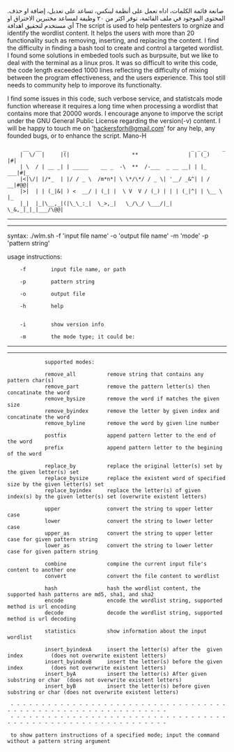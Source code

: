 .صانعة قائمة الكلمات، اداه تعمل على أنظمة لينكس، تساعد على تعديل، إضافة او حذف المحتوى الموجود في ملف القائمة، توفر اكثر من ٢٠ وظيفة لمساعد مختبرين الاختراق او أي مستخدم لتحقيق اهدافة 
The script is used to help pentesters to orgnize and identify the wordlist content. It helps the users with more than 20 functionality such as removing, inserting, and replacing the content. I find the difficulty in finding a bash tool to create and control a targeted wordlist. I found some solutions in embeded tools such as burpsuite, but we like to deal with the terminal as a linux pros. It was so difficult to write this code, the code length exceeded 1000 lines reflecting the difficulty of mixing between the program effectiveness, and the users experience. This tool still needs to community help to imporove its functionalty.

I find some issues in this code, such verbose service, and statistcals mode function wherease it requires a long time when processing a wordlist that contains more that 20000 words. I encourage anyone to imporve the script under the GNU General Public License regarding the version(-v) content. I will be happy to touch me on 'hackersforh@gmail.com' for any help, any founded bugs, or to enhance the script.                                                           Mano-H



         __  __       _                                        _ _ _     _   
        |  \/  |     |(|                    **                | | (_)   |#|  
        | \  / | __ _| | _____    __ _  -\  **  /-___  _ __ __| | |_ ___|#|_ 
        |<|\/| |/*_  | |/ / _ \  /m*n*| \ \*/\*/ / _ \| '__/ _&^| | / __|#@@|   
        |>|  | | (_|&| ) <  __/ | (_| |  \ V  V / (_) | | | (_|^| | \__ \ |_    
        |_|  |_|\__,_|(|\_\_:_|  \_>,_|   \_/\_/ \___/|_|  \_&,_|_|_|___/\@@|   
 


   - - - - - - - - - - - - - - - - - - - - - - - - - - - - - - - - - - - - - - - - - - - - - - - - - - - - - - - - - - - - -
   - - - - - - - - - - - - - - - - - - - - - - - - - - - - - - - - - - - - - - - - - - - - - - - - - - - - - - - - - - - - -                                          
                                                                                                                                                                      
                                                                                                                                                                      
   syntax: ./wlm.sh -f 'input file name' -o 'output file name' -m 'mode' -p 'pattern string'                                                                          
                                                                                                                                                                      
   usage instructions:                                                                                                                                                
                                                                                                                                                                      
        -f        input file name, or path                                                                                                                            
                                                                                                                                                                      
        -p        pattern string                                                                                                                                      
                                                                                                                                                                      
        -o        output file                                                                                                                                         
                                                                                                                                                                      
        -h        help                            
        
                                                                                                                                                                      
        -i        show version info                                                                                                                                                                                                                    
                                                                                                                                                                      
        -m        the mode type; it could be:                                                                                                                         
                                                                                                                                                                      
   - - - - - - - - - - - - - - - - - - - - - - - - - - - - - - - - - - - - - - - - - - - - - - - - - - - - - - - - - - - - -                                          
   - - - - - - - - - - - - - - - - - - - - - - - - - - - - - - - - - - - - - - - - - - - - - - - - - - - - - - - - - - - - -                                          
                                                                                                                                                                      
                supported modes:                                                                                                                                      
                                                                                                                                                                      
                remove_all          remove string that contains any pattern char(s)                                                                                   
                remove_part         remove the pattern letter(s) then concatinate the word                                                                            
                remove_bysize       remove the word if matches the given size                                                                                         
                remove_byindex      remove the letter by given index and concatinate the word                                                                         
                remove_byline       remove the word by given line number                                                                                              
                                                                                                                                                                      
                postfix             append pattern letter to the end of the word                                                                                      
                prefix              append pattern letter to the begining of the word                                                                                 
                                                                                                                                                                      
                replace_by          replace the original letter(s) set by the given letter(s) set                                                                     
                replace_bysize      replace the existent word of specified size by the given letter(s) set                                                            
                replace_byindex     replace the letter(s) of given index(s) by the given letter(s) set (overwrite existent letters)                                   
                                                                                                                                                                      
                upper               convert the string to upper letter case                                                                                           
                lower               convert the string to lower letter case                                                                                           
                upper_as            convert the string to upper letter case for given pattern string                                                                  
                lower_as            convert the string to lower letter case for given pattern string                                                                  
                                                                                                                                                                      
                combine             compine the current input file's content to another one                                                                           
                convert             convert the file content to wordlist                                                                                              
                                                                                                                                                                      
                hash                hash the wordlist content, the supported hash patterns are md5, sha1, and sha2                                                    
                encode              encode the wordlist string, supported method is url encoding                                                                      
                decode              decode the wordlist string, supported method is url decoding                                                                      
                                                                                                                                                                      
                statistics          show information about the input wordlist                                                                                         
                                                                                                                                                                      
                insert_byindexA     insert the letter(s) after the  given index         (does not overwrite existent letters)                                         
                insert_byindexB     insert the letter(s) before the given index         (does not overwrite existent letters)                                         
                insert_byA          insert the letter(s) After given substring or char  (does not overwrite existent letters)                                         
                insert_byB          insert the letter(s) before given substring or char (does not overwrite existent letters)                                         
                                                                                                                                                                      
     - - - - - - - - - - - - - - - - - - - - - - - - - - - - - - - - - - - - - - - - - - - - - - - - - - - - - - - - - - - - -                                        
     - - - - - - - - - - - - - - - - - - - - - - - - - - - - - - - - - - - - - - - - - - - - - - - - - - - - - - - - - - - - -                                        
                                                                                                                                                                      
     to show pattern instructions of a specified mode; input the command without a pattern string argument    
